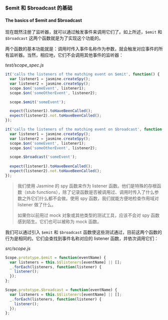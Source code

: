### $emit 和 $broadcast 的基础
#### The basics of $emit and $broadcast

现在既然注册了监听器，就可以通过触发事件来调用它们了。如上所述，`$emit` 和 `$broadcast` 这两个函数就是为了实现这个功能的。

两个函数的基本功能就是：调用时传入事件名称作为参数，就会触发对应事件的所有监听器。当然，相应地，它们不会调用其他事件的监听器：

_test/scope_spec.js_

```js
it('calls the listeners of the matching event on $emit', function() {
  var listener1 = jasmine.createSpy();
  var listener2 = jasmine.createSpy();
  scope.$on('someEvent', listener1);
  scope.$on('someOtherEvent', listener2);

  scope.$emit('someEvent');

  expect(listener1).toHaveBeenCalled();
  expect(listener2).not.toHaveBeenCalled();
});

it('calls the listeners of the matching event on $broadcast', function() {
  var listener1 = jasmine.createSpy();
  var listener2 = jasmine.createSpy();
  scope.$on('someEvent', listener1);
  scope.$on('someOtherEvent', listener2);

  scope.$broadcast('someEvent');
  
  expect(listener1).toHaveBeenCalled();
  expect(listener2).not.toHaveBeenCalled();
});
```

> 我们使用 Jasmine 的 spy 函数来作为 listener 函数。他们是特殊的存根函数（stub functions），除了记录函数是否被调用过、调用时传入了什么参数之外它们什么都不会做。使用 spy 函数，我们就能方便地检查作用域对 listener 做了什么。
> 
> 如果你以前用过 mock 对象或其他类型的测试工具，应该不会对 spy 函数感到陌生。它们也可以被称为 mock 函数。

我们可以通过引入 `$emit` 和 `$broadcast` 函数使这些测试通过，目前这两个函数的行为是相同的。它们会查找到事件名称对应的 listener 函数，并依次调用它们：

_src/scope.js_

```js
Scope.prototype.$emit = function(eventName) {
  var listeners = this.$$listeners[eventName] || [];
  _.forEach(listeners, function(listener) {
    listener();
  });
};

Scope.prototype.$broadcast = function(eventName) {
  var listeners = this.$$listeners[eventName] || [];
  _.forEach(listeners, function(listener) {
    listener();
  });
};
```
